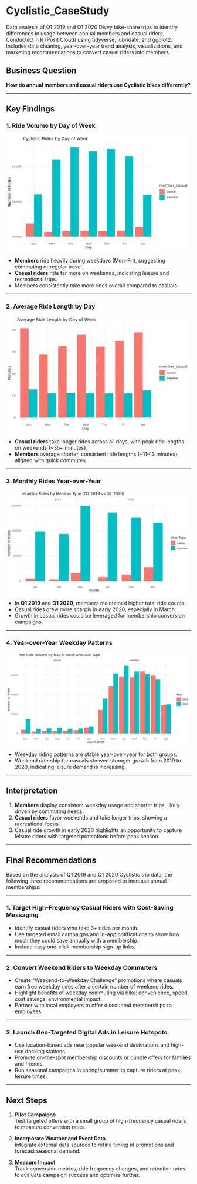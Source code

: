 # Cyclistic_CaseStudy
Data analysis of Q1 2019 and Q1 2020 Divvy bike-share trips to identify differences in usage between annual members and casual riders. Conducted in R (Posit Cloud) using tidyverse, lubridate, and ggplot2. Includes data cleaning, year-over-year trend analysis, visualizations, and marketing recommendations to convert casual riders into members.

## Business Question
**How do annual members and casual riders use Cyclistic bikes differently?**

---

## Key Findings

### 1. Ride Volume by Day of Week
![Average Ride by Day](rides_by_day.png)

- **Members** ride heavily during weekdays (Mon–Fri), suggesting commuting or regular travel.
- **Casual riders** ride far more on weekends, indicating leisure and recreational trips.
- Members consistently take more rides overall compared to casuals.

---

### 2. Average Ride Length by Day
![Rides by Day](avg_ride_by_day.png)

- **Casual riders** take longer rides across all days, with peak ride lengths on weekends (~35+ minutes).
- **Members** average shorter, consistent ride lengths (~11–13 minutes), aligned with quick commutes.

---

### 3. Monthly Rides Year-over-Year
![Monthly Rides by Year](monthly_rides_by_year.png)

- In **Q1 2019** and **Q1 2020**, members maintained higher total ride counts.
- Casual rides grew more sharply in early 2020, especially in March.
- Growth in casual rides could be leveraged for membership conversion campaigns.

---

### 4. Year-over-Year Weekday Patterns
![YoY Weekday Bar by User Type](yoy_weekday_bar_by_user_type.png)

- Weekday riding patterns are stable year-over-year for both groups.
- Weekend ridership for casuals showed stronger growth from 2019 to 2020, indicating leisure demand is increasing.

---

## Interpretation

1. **Members** display consistent weekday usage and shorter trips, likely driven by commuting needs.  
2. **Casual riders** favor weekends and take longer trips, showing a recreational focus.  
3. Casual ride growth in early 2020 highlights an opportunity to capture leisure riders with targeted promotions before peak season.

---

## Final Recommendations

Based on the analysis of Q1 2019 and Q1 2020 Cyclistic trip data, the following three recommendations are proposed to increase annual memberships:

---

### 1. Target High-Frequency Casual Riders with Cost-Saving Messaging
- Identify casual riders who take 3+ rides per month.
- Use targeted email campaigns and in-app notifications to show how much they could save annually with a membership.
- Include easy one-click membership sign-up links.

---

### 2. Convert Weekend Riders to Weekday Commuters
- Create “Weekend-to-Weekday Challenge” promotions where casuals earn free weekday rides after a certain number of weekend rides.
- Highlight benefits of weekday commuting via bike: convenience, speed, cost savings, environmental impact.
- Partner with local employers to offer discounted memberships to employees.

---

### 3. Launch Geo-Targeted Digital Ads in Leisure Hotspots
- Use location-based ads near popular weekend destinations and high-use docking stations.
- Promote on-the-spot membership discounts or bundle offers for families and friends.
- Run seasonal campaigns in spring/summer to capture riders at peak leisure times.

---

## Next Steps

1. **Pilot Campaigns**  
   Test targeted offers with a small group of high-frequency casual riders to measure conversion rates.

2. **Incorporate Weather and Event Data**  
   Integrate external data sources to refine timing of promotions and forecast seasonal demand.

3. **Measure Impact**  
   Track conversion metrics, ride frequency changes, and retention rates to evaluate campaign success and optimize further.

